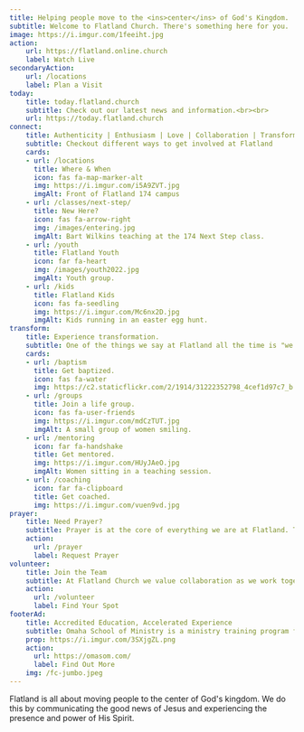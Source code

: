 ```yaml
---
title: Helping people move to the <ins>center</ins> of God's Kingdom.
subtitle: Welcome to Flatland Church. There's something here for you.
image: https://i.imgur.com/1feeiht.jpg
action:
    url: https://flatland.online.church
    label: Watch Live
secondaryAction:
    url: /locations
    label: Plan a Visit
today:
    title: today.flatland.church
    subtitle: Check out our latest news and information.<br><br>
    url: https://today.flatland.church
connect:
    title: Authenticity | Enthusiasm | Love | Collaboration | Transformation
    subtitle: Checkout different ways to get involved at Flatland
    cards:
    - url: /locations
      title: Where & When
      icon: fas fa-map-marker-alt
      img: https://i.imgur.com/i5A9ZVT.jpg
      imgAlt: Front of Flatland 174 campus
    - url: /classes/next-step/
      title: New Here?
      icon: fas fa-arrow-right
      img: /images/entering.jpg
      imgAlt: Bart Wilkins teaching at the 174 Next Step class.
    - url: /youth
      title: Flatland Youth
      icon: far fa-heart
      img: /images/youth2022.jpg
      imgAlt: Youth group.
    - url: /kids
      title: Flatland Kids
      icon: fas fa-seedling
      img: https://i.imgur.com/Mc6nx2D.jpg
      imgAlt: Kids running in an easter egg hunt.
transform:
    title: Experience transformation.
    subtitle: One of the things we say at Flatland all the time is "we love you right where you are, but we love you too much to leave you there." We're committed to seeing God transform your life as you move closer to the center of his Kingdom, and we have a number of key ways to help you do just that.
    cards:
    - url: /baptism
      title: Get baptized.
      icon: fas fa-water
      img: https://c2.staticflickr.com/2/1914/31222352798_4cef1d97c7_b.jpg
    - url: /groups
      title: Join a life group.
      icon: fas fa-user-friends
      img: https://i.imgur.com/mdCzTUT.jpg
      imgAlt: A small group of women smiling.
    - url: /mentoring
      icon: far fa-handshake
      title: Get mentored.
      img: https://i.imgur.com/HUyJAeO.jpg
      imgAlt: Women sitting in a teaching session.
    - url: /coaching
      icon: far fa-clipboard
      title: Get coached.
      img: https://i.imgur.com/vuen9vd.jpg
prayer:
    title: Need Prayer?
    subtitle: Prayer is at the core of everything we are at Flatland. The Apostle Paul encouraged his friends to never stop praying. We want to pray for you in your time of need.
    action:
      url: /prayer
      label: Request Prayer
volunteer:
    title: Join the Team
    subtitle: At Flatland Church we value collaboration as we work together to help people move to the center. Find a place where you can serve at Flatland.
    action:
      url: /volunteer
      label: Find Your Spot
footerAd:
    title: Accredited Education, Accelerated Experience
    subtitle: Omaha School of Ministry is a ministry training program from Flatland Church.
    prop: https://i.imgur.com/3SXjgZL.png
    action:
      url: https://omasom.com/
      label: Find Out More
    img: /fc-jumbo.jpeg
---
```


Flatland is all about moving people to the center of God's kingdom. We do this by communicating the good news of Jesus and experiencing the presence and power of His Spirit.

